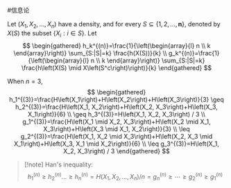 #信息论 

 Let $\left(X_1, X_2, \ldots, X_n\right)$ have a density, and for every $S \subseteq\{1,2, \ldots, \boldsymbol{n}\}$, denoted by $X(S)$ the subset $\left\{X_i: i \in S\right\}$. Let
$$
\begin{gathered}
h_k^{(n)}=\frac{1}{\left(\begin{array}{l}
n \\
k
\end{array}\right)} \sum_{S:|S|=k} \frac{h(X(S))}{k} \\
g_k^{(n)}=\frac{1}{\left(\begin{array}{l}
n \\
k
\end{array}\right)} \sum_{S:|S|=k} \frac{h\left(X(S) \mid X\left(S^c\right)\right)}{k}
\end{gathered}
$$

When $n=3$,
$$
\begin{gathered}
h_1^{(3)}=\frac{H\left(X_1\right)+H\left(X_2\right)+H\left(X_3\right)}{3} \geq h_2^{(3)}=\frac{H\left(X_1, X_2\right)+H\left(X_2, X_3\right)+H\left(X_3, X_1\right)}{6} \\
\geq h_3^{(3)}=H\left(X_1, X_2, X_3\right) / 3 \\
g_1^{(3)}=\frac{H\left(X_1 \mid X_2, X_3\right)+H\left(X_2 \mid X_1, X_3\right)+H\left(X_3 \mid X_1, X_2\right)}{3} \\
\leq g_2^{(3)}=\frac{H\left(X_1, X_2 \mid X_3\right)+H\left(X_2, X_3 \mid X_1\right)+H\left(X_3, X_1 \mid X_2\right)}{6} \\
\leq g_3^{(3)}=H\left(X_1, X_2, X_3\right) / 3
\end{gathered}
$$

>[!note] Han's inequality:
$$
h_1^{(n)} \geq h_2^{(n)} \ldots \geq h_n^{(n)}=H\left(X_1, X_2, \ldots, X_n\right) / n=g_n^{(n)} \geq \cdots \geq g_2^{(n)} \geq g_1^{(n)}
$$